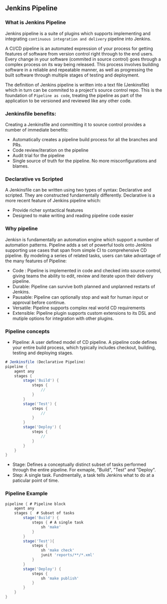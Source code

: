 ## Jenkins Pipeline

### What is Jenkins Pipeline
Jenkins pipeline is a suite of plugins which supports implementing and integrating `continuous integration and delivery`
pipeline into Jenkins.

A CI/CD pipeline is an automated expression of your process for getting features of software from version control right
through to the end users. Every change in your software (commited in source control) goes through a complex process on
its way being released. This process involves building software in a reliable and repeatable manner, as well as progressing
the built software through multiple stages of testing and deployment.

The definition of Jenkins pipeline is written into a text file (Jenkinsfile) which in turn can be commited to a project's
source control repo. This is the foundation of `Pipeline as code`, treating the pipeline as part of the application to be 
versioned and reviewed like any other code.

### Jenkinsfile benefits:
Creating a Jenkinsfile and committing it to source control provides a number of immediate benefits:
* Automatically creates a pipeline build process for all the branches and PRs.
* Code review/iteration on the pipeline
* Audit trial for the pipeline
* Single source of truth for the pipeline. No more misconfigurations and blames.

### Declarative vs Scripted
A Jenkinsfile can be written using two types of syntax: Declarative and scripted. They are constructed fundamentally differently. Declarative is a more recent feature of Jenkins pipeline which:
* Provide richer syntactical features
* Designed to make writing and reading pipeline code easier

### Why pipeline
Jenkisn is fundamentally an automation engine which support a number of automation patterns. Pipeline adds a set of powerful
tools onto Jenkins supporting use cases that span from simple CI to comprehensive CD pipeline. By modeling a series of related tasks, users can take advantage of the many features of Pipeline:
* Code : Pipeline is implemented in code and checked into source control, giving teams the ability to edit, review and iterate upon their delivery pipeline.
* Durable: Pipeline can survive both planned and unplanned restarts of Jenkins.
* Pausable: Pipeline can optionally stop and wait for human input or approval before continue.
* Versatile: Pipeline supports complex real world CD requirements
* Extensible: Pipeline plugin supports custom extensions to its DSL and mutiple options for integration with other plugins.

### Pipeline concepts
* Pipeline: A user defined model of CD pipeline. A pipeline code defines your entire build process, which typically includes checkout, building, testing and deploying stages.
```groovy
# Jenkinsfile (Declarative Pipeline)
pipeline {
    agent any 
    stages {
        stage('Build') { 
            steps {
                // 
            }
        }
        stage('Test') { 
            steps {
                // 
            }
        }
        stage('Deploy') { 
            steps {
                // 
            }
        }
    }
}
```
* Stage: Defines a conceptually distinct subset of tasks performed through the entire pipeline. For exmaple, "Build", "Test" and "Deploy".
* Step: A single task. Fundmentally, a task tells Jenkins what to do at a paticular point of time.

### Pipeline Example
```groovy
pipeline { # Pipeline block
    agent any 
    stages {  # Subset of tasks
        stage('Build') { 
            steps { # A single task
                sh 'make' 
            }
        }
        stage('Test'){
            steps {
                sh 'make check'
                junit 'reports/**/*.xml' 
            }
        }
        stage('Deploy') {
            steps {
                sh 'make publish'
            }
        }
    }
}
```
